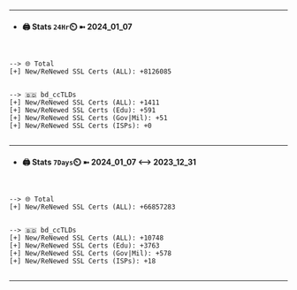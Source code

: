 

---
- #### 🖨️ **Stats** `24Hr`⏲️ ➼ 2024_01_07
```console


--> 🌐 Total
[+] New/ReNewed SSL Certs (ALL): +8126085


--> 🇧🇩 bd_ccTLDs
[+] New/ReNewed SSL Certs (ALL): +1411
[+] New/ReNewed SSL Certs (Edu): +591
[+] New/ReNewed SSL Certs (Gov|Mil): +51
[+] New/ReNewed SSL Certs (ISPs): +0


```

---
- #### 🖨️ **Stats** `7Days`⏲️ ➼ 2024_01_07 <--> 2023_12_31
```console


--> 🌐 Total
[+] New/ReNewed SSL Certs (ALL): +66857283


--> 🇧🇩 bd_ccTLDs
[+] New/ReNewed SSL Certs (ALL): +10748
[+] New/ReNewed SSL Certs (Edu): +3763
[+] New/ReNewed SSL Certs (Gov|Mil): +578
[+] New/ReNewed SSL Certs (ISPs): +18


```

---

